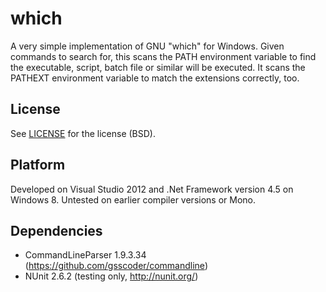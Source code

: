 which
===
A very simple implementation of GNU "which" for Windows. Given commands to
search for, this scans the PATH environment variable to find the executable, 
script, batch file or similar will be executed. It scans the PATHEXT
environment variable to match the extensions correctly, too.

License
---
See [LICENSE](./LICENSE) for the license (BSD).

Platform
---
Developed on Visual Studio 2012 and .Net Framework version 4.5 on Windows 8. 
Untested on earlier compiler versions or Mono.

Dependencies
---
 - CommandLineParser 1.9.3.34 (https://github.com/gsscoder/commandline)
 - NUnit 2.6.2 (testing only, http://nunit.org/)
